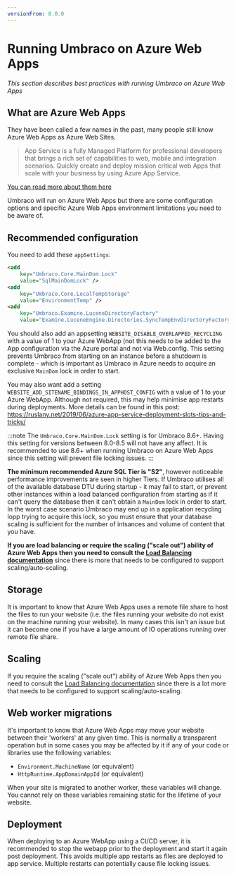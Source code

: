 ```yaml
---
versionFrom: 8.0.0
---
```


# Running Umbraco on Azure Web Apps

_This section describes best practices with running Umbraco on Azure Web Apps_

## What are Azure Web Apps

They have been called a few names in the past, many people still know Azure Web Apps as Azure Web Sites.

> App Service is a fully Managed Platform for professional developers that brings a rich set of capabilities to web, mobile and integration scenarios. Quickly create and deploy mission critical web Apps that scale with your business by using Azure App Service.

[You can read more about them here](https://azure.microsoft.com/en-us/documentation/articles/app-service-web-overview/)

Umbraco will run on Azure Web Apps but there are some configuration options and specific Azure Web Apps environment limitations you need to be aware of.

## Recommended configuration

You need to add these `appSettings`:

```xml
<add
    key="Umbraco.Core.MainDom.Lock"
    value="SqlMainDomLock" />
<add
    key="Umbraco.Core.LocalTempStorage"
    value="EnvironmentTemp" />
<add
    key="Umbraco.Examine.LuceneDirectoryFactory"
    value="Examine.LuceneEngine.Directories.SyncTempEnvDirectoryFactory, Examine" />
```

You should also add an appsetting `WEBSITE_DISABLE_OVERLAPPED_RECYCLING` with a value of 1 to your Azure WebApp (not this needs to be added to the App configuration via the Azure portal and not via Web.config. This setting prevents Umbraco from starting on an instance before a shutdown is complete - which is important as Umbraco in Azure needs to acquire an exclusive `MainDom` lock in order to start.

You may also want add a setting `WEBSITE_ADD_SITENAME_BINDINGS_IN_APPHOST_CONFIG` with a value of 1 to your Azure WebApp. Although not required, this may help minimise app restarts during deployments. More details can be found in this post: https://ruslany.net/2019/06/azure-app-service-deployment-slots-tips-and-tricks/

:::note
The `Umbraco.Core.MainDom.Lock` setting is for Umbraco 8.6+. Having this setting for versions between 8.0-8.5 will not have any affect. It is recommended to use 8.6+ when running Umbraco on Azure Web Apps since this setting will prevent file locking issues.
:::

__The minimum recommended Azure SQL Tier is "S2"__, however noticeable performance improvements are seen in higher Tiers. If Umbraco utilises all of the available database DTU during startup - it may fail to start, or prevent other instances within a load balanced configuration from starting as if it can't query the database then it can't obtain a `MainDom` lock in order to start. In the worst case scenario Umbraco may end up in a application recycling lopp trying to acquire this lock, so you must ensure that your database scaling is sufficient for the number of intsances and volume of content that you have.

__If you are load balancing or require the scaling ("scale out") ability of Azure Web Apps then you need to consult the
[Load Balancing documentation](Load-Balancing/index.md)__ since there is more that needs to be configured to support scaling/auto-scaling.

## Storage

It is important to know that Azure Web Apps uses a remote file share to host the files to run your website (i.e. the files running your website do not exist on the machine running your website). In many cases this isn't an issue but it can become one if you have a large amount of IO operations running over remote file share.

## Scaling

If you require the scaling ("scale out") ability of Azure Web Apps then you need to consult
the [Load Balancing documentation](Load-Balancing/index.md) since there is a lot more that needs
to be configured to support scaling/auto-scaling.

## Web worker migrations

It's important to know that Azure Web Apps may move your website between their 'workers' at any given time. This is normally a transparent operation but in some cases you may be affected by it if any of your code or libraries use the following variables:

* `Environment.MachineName` (or equivalent)
* `HttpRuntime.AppDomainAppId` (or equivalent)

When your site is migrated to another worker, these variables will change.
You cannot rely on these variables remaining static for the lifetime of your website.

## Deployment

When deploying to an Azure WebApp using a CI/CD server, it is recommended to stop the webapp prior to the deployment and start it again post deployment. This avoids multiple app restarts as files are deployed to app service. Multiple restarts can potentially cause file locking issues.

